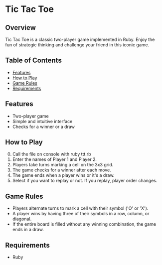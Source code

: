 # Tic Tac Toe

## Overview

Tic Tac Toe is a classic two-player game implemented in Ruby. Enjoy the fun of strategic thinking and challenge your friend in this iconic game.

## Table of Contents

- [Features](#features)
- [How to Play](#how-to-play)
- [Game Rules](#game-rules)
- [Requirements](#requirements)

## Features

- Two-player game
- Simple and intuitive interface
- Checks for a winner or a draw

## How to Play

0. Call the file on console with ruby ttt.rb
1. Enter the names of Player 1 and Player 2.
2. Players take turns marking a cell on the 3x3 grid.
3. The game checks for a winner after each move.
4. The game ends when a player wins or it's a draw.
5. Select if you want to replay or not. If you replay, player order changes.


## Game Rules

- Players alternate turns to mark a cell with their symbol ('O' or 'X').
- A player wins by having three of their symbols in a row, column, or diagonal.
- If the entire board is filled without any winning combination, the game ends in a draw.

## Requirements

- Ruby
